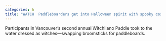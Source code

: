 ```yaml
---
categories: h
title: "WATCH  Paddleboarders get into Halloween spirit with spooky costumes"
---
```

Participants in Vancouver’s second annual Witchilano Paddle took to the water dressed as witches—swapping broomsticks for paddleboards.